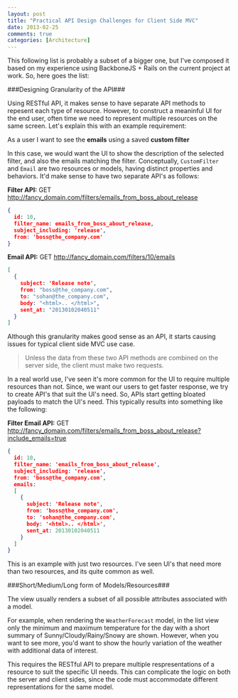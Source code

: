 ```yaml
---
layout: post
title: "Practical API Design Challenges for Client Side MVC"
date: 2013-02-25
comments: true
categories: [Architecture]
---
```


This following list is probably a subset of a bigger one, but I've composed it based on my experience using BackboneJS + Rails on the current project at work. So, here goes the list:

###Designing Granularity of the API###

Using RESTful API, it makes sense to have separate API methods to repesent each type of resource. However, to construct a meaninful UI for the end user, often time we need to represent multiple resources on the same screen. Let's explain this with an example requirement:

As a user I want to see the **emails** using a saved **custom filter**

In this case, we would want the UI to show the description of the selected filter, and also the emails matching the filter. Conceptually, <code>CustomFilter</code> and <code>Email</code> are two resources or models, having distinct properties and behaviors. It'd make sense to have two separate API's as follows:

**Filter API:**
GET http://fancy_domain.com/filters/emails_from_boss_about_release

```json
{
  id: 10,
  filter_name: emails_from_boss_about_release,
  subject_including: 'release',
  from: 'boss@the_company.com'
}
```

**Email API:**
GET http://fancy_domain.com/filters/10/emails

```json
[
  {
    subject: 'Release note',
    from: "boss@the_company.com",
    to: "sohan@the_company.com",
    body: "<html>.. </html>",
    sent_at: "20130102040511"
  }
]
```

Although this granularity makes good sense as an API, it starts causing issues for typical client side MVC use case.

>Unless the data from these two API methods are combined on the server side, the client must make two requests.

In a real world use, I've seen it's more common for the UI to require multiple resources than not. Since, we want our users to get faster response, we try to create API's that suit the UI's need. So, APIs start getting bloated payloads to match the UI's need. This typically results into something like the following:

**Filter Email API:**
GET http://fancy_domain.com/filters/emails_from_boss_about_release?include_emails=true

```json
{
  id: 10,
  filter_name: 'emails_from_boss_about_release',
  subject_including: 'release',
  from: 'boss@the_company.com',
  emails:
  [
    {
      subject: 'Release note',
      from: 'boss@the_company.com',
      to: 'sohan@the_company.com',
      body: '<html>.. </html>',
      sent_at: 20130102040511
    }
  ]
}
```

This is an example with just two resources. I've seen UI's that need more than two resources, and its quite common as well.

###Short/Medium/Long form of Models/Resources###

The view usually renders a subset of all possible attributes associated with a model.

For example, when rendering the <code>WeatherForecast</code> model, in the list view only the minimum and maximum temperature for the day with a short summary of Sunny/Cloudy/Rainy/Snowy are shown. However, when you want to see more, you'd want to show the hourly variation of the weather with additional data of interest.

This requires the RESTful API to prepare multiple respresentations of a resource to suit the specific UI needs. This can complicate the logic on both the server and client sides, since the code must accommodate different representations for the same model.


